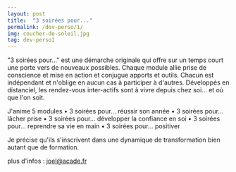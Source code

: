 ```yaml
---
layout: post
title:  "3 soirées pour..."
permalink: /dev-perso/1/
img: coucher-de-soleil.jpg
tag: dev-perso1
---
```

"3 soirées pour..." est une démarche originale qui offre sur un temps court une porte vers de nouveaux possibles.
Chaque module allie prise de conscience et mise en action et conjugue apports et outils. Chacun est indépendant et n'oblige en aucun cas à participer à d'autres.
Développés en distanciel, les rendez-vous inter-actifs sont à vivre depuis chez soi... et où que l'on soit.

J'anime 5 modules
    • 3 soirées pour... réussir son année
    • 3 soirées pour... lâcher prise
    • 3 soirées pour... développer la confiance en soi
    • 3 soirées pour... reprendre sa vie en main
    • 3 soirées pour... positiver

Je précise qu'ils s'inscrivent dans une dynamique de transformation bien autant que de formation. 


plus d'infos : joel@acade.fr
